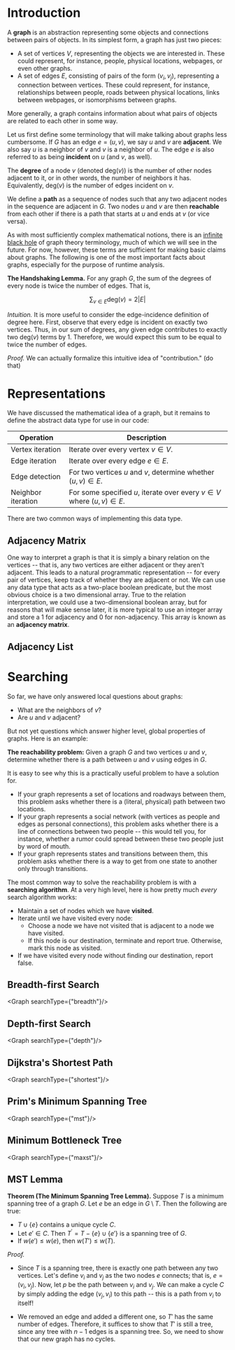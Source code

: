 <script>
import Graph from './graph.svelte';
import AdjMatrix from './representation/adj-matrix/adj-matrix.svelte';
import MSTHover from './mst-hover.svelte';
</script>

# Introduction

A **graph** is an abstraction representing some objects and connections between pairs of objects. In its simplest form, a graph has just two pieces:

- A set of vertices $V$, representing the objects we are interested in. These could represent, for instance, people, physical locations, webpages, or even other graphs.
- A set of edges $E$, consisting of pairs of the form $(v_i, v_j)$, representing a connection between vertices. These could represent, for instance, relationships between people, roads between physical locations, links between webpages, or isomorphisms between graphs.

More generally, a graph contains information about what pairs of objects are related to each other in some way.

Let us first define some terminology that will make talking about graphs less cumbersome. If $G$ has an edge $e = (u, v)$, we say $u$ and $v$ are **adjacent**. We also say $u$ is a neighbor of $v$ and $v$ is a neighbor of $u$. The edge $e$ is also referred to as being **incident** on $u$ (and $v$, as well).

The **degree** of a node $v$ (denoted $\text{deg}(v)$) is the number of other nodes adjacent to it, or in other words, the number of neighbors it has. Equivalently, $\text{deg}(v)$ is the number of edges incident on $v$.

We define a **path** as a sequence of nodes such that any two adjacent nodes in the sequence are adjacent in $G$. Two nodes $u$ and $v$ are then **reachable** from each other if there is a path that starts at $u$ and ends at $v$ (or vice versa).

As with most sufficiently complex mathematical notions, there is an [infinite black hole](https://en.wikipedia.org/wiki/Glossary_of_graph_theory) of graph theory terminology, much of which we will see in the future. For now, however, these terms are sufficient for making basic claims about graphs. The following is one of the most important facts about graphs, especially for the purpose of runtime analysis.

**The Handshaking Lemma.** For any graph $G$, the sum of the degrees of every node is twice the number of edges. That is,

$$
\sum_{v \in E} \text{deg}(v) = 2|E|
$$

_Intuition._ It is more useful to consider the edge-incidence definition of degree here. First, observe that every edge is incident on exactly two vertices. Thus, in our sum of degrees, any given edge contributes to exactly two $\text{deg}(v)$ terms by 1. Therefore, we would expect this sum to be equal to twice the number of edges.

_Proof._ We can actually formalize this intuitive idea of "contribution." (do that)

# Representations

We have discussed the mathematical idea of a graph, but it remains to define the abstract data type for use in our code:

| Operation          | Description                                                                |
| ------------------ | -------------------------------------------------------------------------- |
| Vertex iteration   | Iterate over every vertex $v \in V$.                                       |
| Edge iteration     | Iterate over every edge $e \in E$.                                         |
| Edge detection     | For two vertices $u$ and $v$, determine whether $(u, v) \in E$.            |
| Neighbor iteration | For some specified $u$, iterate over every $v \in V$ where $(u, v) \in E$. |

There are two common ways of implementing this data type.

## Adjacency Matrix

One way to interpret a graph is that it is simply a binary relation on the vertices -- that is, any two vertices are either adjacent or they aren't adjacent. This leads to a natural programmatic representation -- for every pair of vertices, keep track of whether they are adjacent or not. We can use any data type that acts as a two-place boolean predicate, but the most obvious choice is a two dimensional array. True to the relation interpretation, we could use a two-dimensional boolean array, but for reasons that will make sense later, it is more typical to use an integer array and store a $1$ for adjacency and $0$ for non-adjacency. This array is known as an **adjacency matrix**.

<AdjMatrix/>

## Adjacency List

# Searching

So far, we have only answered local questions about graphs:

- What are the neighbors of $v$?
- Are $u$ and $v$ adjacent?

But not yet questions which answer higher level, global properties of graphs. Here is an example:

**The reachability problem:** Given a graph $G$ and two vertices $u$ and $v$, determine whether there is a path between $u$ and $v$ using edges in $G$.

It is easy to see why this is a practically useful problem to have a solution for.

- If your graph represents a set of locations and roadways between them, this problem asks whether there is a (literal, physical) path between two locations.
- If your graph represents a social network (with vertices as people and edges as personal connections), this problem asks whether there is a line of connections between two people -- this would tell you, for instance, whether a rumor could spread between these two people just by word of mouth.
- If your graph represents states and transitions between them, this problem asks whether there is a way to get from one state to another only through transitions.

The most common way to solve the reachability problem is with a **searching algorithm**. At a very high level, here is how pretty much _every_ search algorithm works:

- Maintain a set of nodes which we have **visited**.
- Iterate until we have visited every node:
  - Choose a node we have not visited that is adjacent to a node we have visited.
  - If this node is our destination, terminate and report true. Otherwise, mark this node as visited.
- If we have visited every node without finding our destination, report false.

## Breadth-first Search

<Graph searchType={"breadth"}/>

## Depth-first Search

<Graph searchType={"depth"}/>

## Dijkstra's Shortest Path

<Graph searchType={"shortest"}/>

## Prim's Minimum Spanning Tree

<Graph searchType={"mst"}/>

## Minimum Bottleneck Tree

<Graph searchType={"maxst"}/>

## MST Lemma

**Theorem (The Minimum Spanning Tree Lemma).** Suppose $T$ is a minimum spanning tree of a graph $G$. Let $e$ be an edge in $G \setminus T$. Then the following are true:

- $T \cup \{e\}$ contains a unique cycle $C$.
- Let $e' \in C$. Then $T^\prime = T - \{e\} \cup \{e'\}$ is a spanning tree of $G$.
- If $w(e') \leq w(e)$, then $w(T') \leq w(T)$.

_Proof._

- Since $T$ is a spanning tree, there is exactly one path between any two vertices. Let's define $v_i$ and $v_j$ as the two nodes $e$ connects; that is, $e = (v_i, v_j)$. Now, let $p$ be the path between $v_i$ and $v_j$. We can make a cycle $C$ by simply adding the edge $(v_j, v_i)$ to this path -- this is a path from $v_i$ to itself!

<MSTHover />

- We removed an edge and added a different one, so $T'$ has the same number of edges. Therefore, it suffices to show that $T'$ is still a tree, since any tree with $n - 1$ edges is a spanning tree. So, we need to show that our new graph has no cycles.
